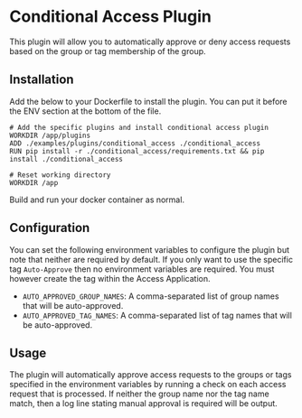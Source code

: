 # Conditional Access Plugin

This plugin will allow you to automatically approve or deny access requests based on the group or tag membership of the group.

## Installation

Add the below to your Dockerfile to install the plugin. You can put it before the ENV section at the bottom of the file.
```
# Add the specific plugins and install conditional access plugin
WORKDIR /app/plugins
ADD ./examples/plugins/conditional_access ./conditional_access
RUN pip install -r ./conditional_access/requirements.txt && pip install ./conditional_access

# Reset working directory
WORKDIR /app
```

Build and run your docker container as normal.


## Configuration

You can set the following environment variables to configure the plugin but note that neither are required by default. If you only want to use the specific tag `Auto-Approve` then no environment variables are required. You must however create the tag within the Access Application.

- `AUTO_APPROVED_GROUP_NAMES`: A comma-separated list of group names that will be auto-approved.
- `AUTO_APPROVED_TAG_NAMES`: A comma-separated list of tag names that will be auto-approved.


## Usage

The plugin will automatically approve access requests to the groups or tags specified in the environment variables by running a check on each access request that is processed. If neither the group name nor the tag name match, then a log line stating manual approval is required will be output.
